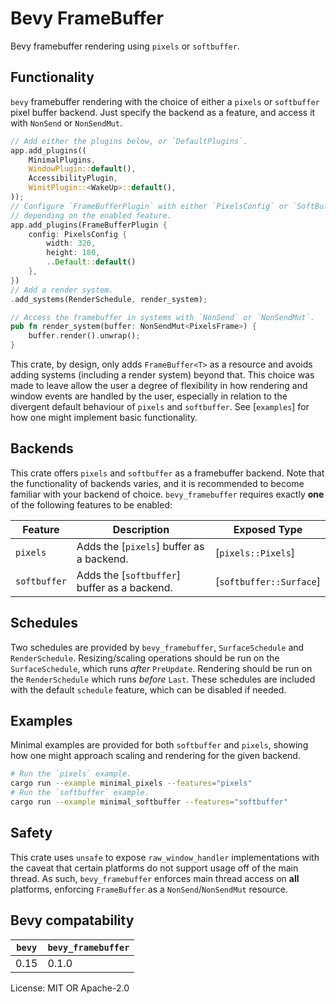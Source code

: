 # Bevy FrameBuffer
Bevy framebuffer rendering using `pixels` or `softbuffer`.

## Functionality

`bevy` framebuffer rendering with the choice of either a `pixels` or `softbuffer`
 pixel buffer backend. Just specify the backend as a feature, and access it with
`NonSend` or `NonSendMut`.

```rust
// Add either the plugins below, or `DefaultPlugins`.
app.add_plugins((
    MinimalPlugins,
    WindowPlugin::default(),
    AccessibilityPlugin,
    WinitPlugin::<WakeUp>::default(),
));
// Configure `FrameBufferPlugin` with either `PixelsConfig` or `SoftBufferConfig`,
// depending on the enabled feature.
app.add_plugins(FrameBufferPlugin {
    config: PixelsConfig {
        width: 320,
        height: 180,
        ..Default::default()
    },
})
// Add a render system.
.add_systems(RenderSchedule, render_system);

// Access the framebuffer in systems with `NonSend` or `NonSendMut`.
pub fn render_system(buffer: NonSendMut<PixelsFrame>) {
    buffer.render().unwrap();
}
```

This crate, by design, only adds `FrameBuffer<T>` as a resource and avoids
adding systems (including a render system) beyond that. This choice was made
to leave allow the user a degree of flexibility in how rendering and window
events are handled by the user, especially in relation to the divergent default
behaviour of `pixels` and `softbuffer`. See [`examples`] for how one might
implement basic functionality.

## Backends

This crate offers `pixels` and `softbuffer` as a framebuffer backend. Note that
the functionality of backends varies, and it is recommended to become familiar
with your backend of choice. `bevy_framebuffer` requires exactly **one** of the
following features to be enabled:

Feature | Description | Exposed Type
---|---|---
`pixels` | Adds the [`pixels`] buffer as a backend. | [`pixels::Pixels`]
`softbuffer` | Adds the [`softbuffer`] buffer as a backend. | [`softbuffer::Surface`]

## Schedules

Two schedules are provided by `bevy_framebuffer`, `SurfaceSchedule` and `RenderSchedule`.
Resizing/scaling operations should be run on the `SurfaceSchedule`, which runs *after*
`PreUpdate`.  Rendering should be run on the `RenderSchedule` which runs *before* `Last`.
These schedules are included with the default `schedule` feature, which can be
disabled if needed.

## Examples

Minimal examples are provided for both `softbuffer` and `pixels`, showing how one might
approach scaling and rendering for the given backend.

```bash
# Run the `pixels` example.
cargo run --example minimal_pixels --features="pixels"
# Run the `softbuffer` example.
cargo run --example minimal_softbuffer --features="softbuffer"
```

## Safety

This crate uses `unsafe` to expose `raw_window_handler` implementations with
the caveat that certain platforms do not support usage off of the main thread.
As such, `bevy_framebuffer` enforces main thread access on **all** platforms,
enforcing `FrameBuffer` as a `NonSend`/`NonSendMut` resource.

## Bevy compatability

`bevy` | `bevy_framebuffer`
---|---
0.15 | 0.1.0

License: MIT OR Apache-2.0

